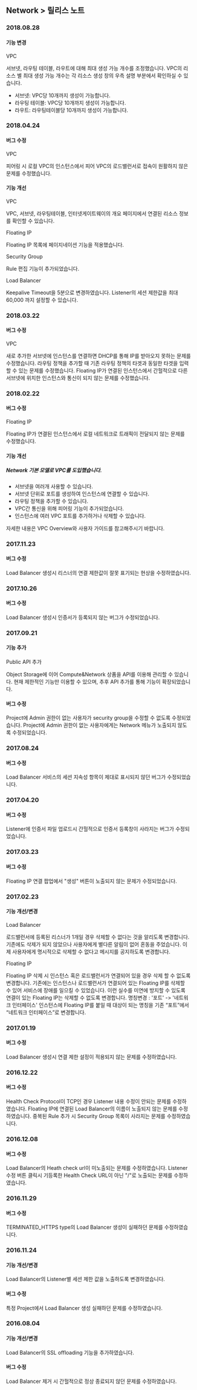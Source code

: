 ## Network > 릴리스 노트

### 2018.08.28

#### 기능 변경

VPC

서브넷, 라우팅 테이블, 라우트에 대해 최대 생성 가능 개수를 조정했습니다.
VPC의 리소스 별 최대 생성 가능 개수는 각 리소스 생성 창의 우측 설명 부분에서 확인하실 수 있습니다.

* 서브넷: VPC당 10개까지 생성이 가능합니다.
* 라우팅 테이블: VPC당 10개까지 생성이 가능합니다.
* 라우트: 라우팅테이블당 10개까지 생성이 가능합니다. 



### 2018.04.24

#### 버그 수정

VPC

피어링 시 로컬 VPC의 인스턴스에서 피어 VPC의 로드밸런서로 접속이 원활하지 않은 문제를 수정했습니다.

#### 기능 개선

VPC

VPC, 서브넷, 라우팅테이블, 인터넷게이트웨이의 개요 페이지에서 연결된 리소스 정보를 확인할 수 있습니다.

Floating IP

Floating IP 목록에 페이지네이션 기능을 적용했습니다.

Security Group

Rule 편집 기능이 추가되었습니다. 

Load Balancer

Keepalive Timeout을 5분으로 변경하였습니다.
Listener의 세션 제한값을 최대 60,000 까지 설정할 수 있습니다.

### 2018.03.22

#### 버그 수정

VPC 

새로 추가한 서브넷에 인스턴스를 연결하면 DHCP를 통해 IP를 받아오지 못하는 문제를 수정했습니다.
라우팅 정책을 추가할 때 기존 라우팅 정책의 타겟과 동일한 타겟을 입력할 수 있는 문제를 수정했습니다.
Floating IP가 연결된 인스턴스에서 간헐적으로 다른 서브넷에 위치한 인스턴스와 통신이 되지 않는 문제를 수정했습니다.

### 2018.02.22

#### 버그 수정

Floating IP

Floating IP가 연결된 인스턴스에서 로컬 네트워크로 트래픽이 전달되지 않는 문제를 수정했습니다.

#### 기능 개선

##### Network 기본 모델로 VPC를 도입했습니다.

* 서브넷을 여러개 사용할 수 있습니다.
* 서브넷 단위로 포트를 생성하여 인스턴스에 연결할 수 있습니다.
* 라우팅 정책을 추가할 수 있습니다.
* VPC간 통신을 위해 피어링 기능이 추가되었습니다.
* 인스턴스에 여러 VPC 포트를 추가하거나 삭제할 수 있습니다.

자세한 내용은 VPC Overview와 사용자 가이드를 참고해주시기 바랍니다.


### 2017.11.23

#### 버그 수정

Load Balancer 생성시 리스너의 연결 제한값이 잘못 표기되는 현상을 수정하였습니다.

### 2017.10.26

#### 버그 수정

Load Balancer 생성시 인증서가 등록되지 않는 버그가 수정되었습니다.

### 2017.09.21

#### 기능 추가

Public API 추가

Object Storage에 이어 Compute&Network 상품을 API를 이용해 관리할 수 있습니다.
현재 제한적인 기능만 이용할 수 있으며, 추후 API 추가를 통해 기능이 확장되었습니다.

#### 버그 수정

Project에 Admin 권한이 없는 사용자가 security group을 수정할 수 없도록 수정되었습니다.
Project에 Admin 권한이 없는 사용자에게는 Network 메뉴가 노출되지 않도록 수정되었습니다.

### 2017.08.24

#### 버그 수정

Load Balancer 서비스의 세션 지속성 항목이 제대로 표시되지 않던 버그가 수정되었습니다.


### 2017.04.20

#### 버그 수정

Listener에 인증서 파일 업로드시 간헐적으로 인증서 등록창이 사라지는 버그가 수정되었습니다.


### 2017.03.23

#### 버그 수정
Floating IP 연결 팝업에서 "생성" 버튼이 노출되지 않는 문제가 수정되었습니다.



### 2017.02.23

#### 기능 개선/변경

Load Balancer

로드밸런서에 등록된 리스너가 1개일 경우 삭제할 수 없다는 것을 알리도록 변경합니다.
기존에도 삭제가 되지 않았으나 사용자에게 별다른 알림이 없어 혼동을 주었습니다.
이제 사용자에게 명시적으로 삭제할 수 없다고 메시지를 공지하도록 변경합니다.

Floating IP

Floating IP 삭제 시 인스턴스 혹은 로드밸런서가 연결되어 있을 경우 삭제 할 수 없도록 변경합니다.
기존에는 인스턴스나 로드밸런서가 연결되어 있는 Floating IP를 삭제할 수 있어 서비스에 장애를 일으킬 수 있었습니다.
이런 실수를 미연에 방지할 수 있도록 연결이 있는 Floating IP는 삭제할 수 없도록 변경합니다.
명칭변경 : '포트' -> '네트워크 인터페이스'
인스턴스에 Floating IP를 붙일 때 대상이 되는 명칭을 기존 “포트”에서 “네트워크 인터페이스”로 변경합니다.


### 2017.01.19

#### 버그 수정

Load Balancer 생성시 연결 제한 설정이 적용되지 않는 문제를 수정하였습니다.



### 2016.12.22

#### 버그 수정

Health Check Protocol이 TCP인 경우 Listener 내용 수정이 안되는 문제를 수정하였습니다.
Floating IP에 연결된 Load Balancer의 이름이 노출되지 않는 문제를 수정하였습니다.
중복된 Rule 추가 시 Security Group 목록이 사라지는 문제를 수정하였습니다.






### 2016.12.08

#### 버그 수정

Load Balancer의 Heath check url이 미노출되는 문제를 수정하였습니다.
Listener 수정 버튼 클릭시 기등록한 Health Check URL이 아닌 "/"로 노출되는 문제를 수정하였습니다.








### 2016.11.29

#### 버그 수정

TERMINATED_HTTPS type의 Load Balancer 생성이 실패하던 문제를 수정하였습니다.



### 2016.11.24

#### 기능 개선/변경

Load Balancer의 Listener별 세션 제한 값을 노출하도록 변경하였습니다.

#### 버그 수정

특정 Project에서 Load Balancer 생성 실패하던 문제를 수정하였습니다.



### 2016.08.04

#### 기능 개선/변경

Load Balancer의 SSL offloading 기능을 추가하였습니다.

#### 버그 수정

Load Balancer 제거 시 간헐적으로 정상 종료되지 않던 문제를 수정하였습니다.



